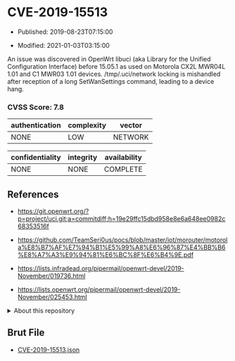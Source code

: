 # CVE-2019-15513

- Published: 2019-08-23T07:15:00

- Modified: 2021-01-03T03:15:00

An issue was discovered in OpenWrt libuci (aka Library for the Unified Configuration Interface) before 15.05.1 as used on Motorola CX2L MWR04L 1.01 and C1 MWR03 1.01 devices. /tmp/.uci/network locking is mishandled after reception of a long SetWanSettings command, leading to a device hang.

### CVSS Score: **7.8**

| authentication | complexity | vector |
| --- | --- | --- |
| NONE | LOW | NETWORK |

| confidentiality | integrity | availability |
| --- | --- | --- |
| NONE | NONE | COMPLETE |

## References

* https://git.openwrt.org/?p=project/uci.git;a=commitdiff;h=19e29ffc15dbd958e8e6a648ee0982c68353516f

* https://github.com/TeamSeri0us/pocs/blob/master/iot/morouter/motorola%E8%B7%AF%E7%94%B1%E5%99%A8%E6%96%87%E4%BB%B6%E8%A7%A3%E9%94%81%E6%BC%8F%E6%B4%9E.pdf

* https://lists.infradead.org/pipermail/openwrt-devel/2019-November/019736.html

* https://lists.openwrt.org/pipermail/openwrt-devel/2019-November/025453.html

<details>
<summary>About this repository</summary> 

  This repository is part of the project [Live Hack CVE](https://github.com/Live-Hack-CVE). Main website can be found [www.live-hack.org](https://www.live-hack.org) 
  
  Made by [Sn0wAlice](https://github.com/Sn0wAlice) for the people that care about security and need to have a feed of the latest CVEs. Hope you enjoy it, don't forget to star the repo and follow me on [Twitter](https://twitter.com/Sn0wAlice) and [Github](https://github.com/Sn0wAlice). And that is my [personnal website](https://www.alice-snow.me/)

  - [Home Page](https://github.com/Live-Hack-CVE)
  - [Framework](https://github.com/Live-Hack-CVE/cve-framework)
  - [CVE database](https://github.com/Live-Hack-CVE/full_database)
  - [Changelog](https://github.com/Live-Hack-CVE/Changelog)
</details>

## Brut File

* [CVE-2019-15513.json](https://raw.githubusercontent.com/Live-Hack-CVE/full_database/main/cves/2019/CVE-2019-15513.json)

